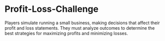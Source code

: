 # Profit-Loss-Challenge
Players simulate running a small business, making decisions that affect their profit and loss statements. They must analyze outcomes to determine the best strategies for maximizing profits and minimizing losses.
